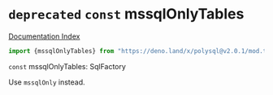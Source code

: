 # `deprecated` `const` mssqlOnlyTables

[Documentation Index](../README.md)

```ts
import {mssqlOnlyTables} from "https://deno.land/x/polysql@v2.0.1/mod.ts"
```

`const` mssqlOnlyTables: SqlFactory

Use `mssqlOnly` instead.

